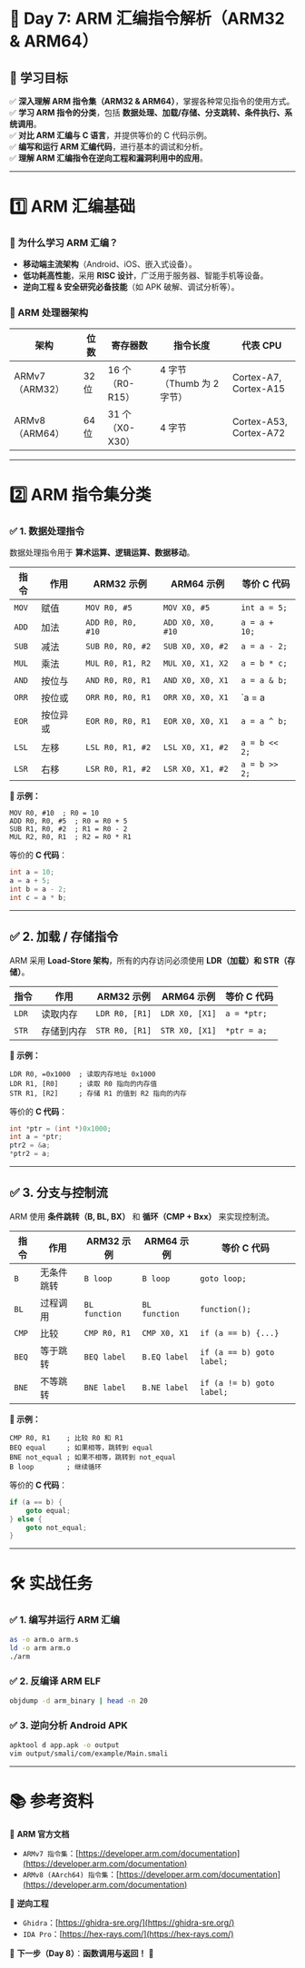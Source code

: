 # **📜 Day 7: ARM 汇编指令解析（ARM32 & ARM64）**

## **📌 学习目标**
✅ **深入理解 ARM 指令集（ARM32 & ARM64）**，掌握各种常见指令的使用方式。  
✅ **学习 ARM 指令的分类**，包括 **数据处理、加载/存储、分支跳转、条件执行、系统调用**。  
✅ **对比 ARM 汇编与 C 语言**，并提供等价的 C 代码示例。  
✅ **编写和运行 ARM 汇编代码**，进行基本的调试和分析。  
✅ **理解 ARM 汇编指令在逆向工程和漏洞利用中的应用**。

---

# **1️⃣ ARM 汇编基础**
### **🔹 为什么学习 ARM 汇编？**
- **移动端主流架构**（Android、iOS、嵌入式设备）。  
- **低功耗高性能**，采用 **RISC 设计**，广泛用于服务器、智能手机等设备。  
- **逆向工程 & 安全研究必备技能**（如 APK 破解、调试分析等）。  

### **🔹 ARM 处理器架构**
| **架构** | **位数** | **寄存器数** | **指令长度** | **代表 CPU** |
|---------|------|-------|----------|-----------|
| ARMv7（ARM32） | 32 位 | 16 个（R0-R15） | 4 字节（Thumb 为 2 字节） | Cortex-A7, Cortex-A15 |
| ARMv8（ARM64） | 64 位 | 31 个（X0-X30） | 4 字节 | Cortex-A53, Cortex-A72 |

---

# **2️⃣ ARM 指令集分类**
### **✅ 1. 数据处理指令**
数据处理指令用于 **算术运算、逻辑运算、数据移动**。

| **指令** | **作用** | **ARM32 示例** | **ARM64 示例** | **等价 C 代码** |
|--------|------|-------------|-------------|-------------|
| `MOV`  | 赋值 | `MOV R0, #5` | `MOV X0, #5` | `int a = 5;` |
| `ADD`  | 加法 | `ADD R0, R0, #10` | `ADD X0, X0, #10` | `a = a + 10;` |
| `SUB`  | 减法 | `SUB R0, R0, #2` | `SUB X0, X0, #2` | `a = a - 2;` |
| `MUL`  | 乘法 | `MUL R0, R1, R2` | `MUL X0, X1, X2` | `a = b * c;` |
| `AND`  | 按位与 | `AND R0, R0, R1` | `AND X0, X0, X1` | `a = a & b;` |
| `ORR`  | 按位或 | `ORR R0, R0, R1` | `ORR X0, X0, X1` | `a = a | b;` |
| `EOR`  | 按位异或 | `EOR R0, R0, R1` | `EOR X0, X0, X1` | `a = a ^ b;` |
| `LSL`  | 左移 | `LSL R0, R1, #2` | `LSL X0, X1, #2` | `a = b << 2;` |
| `LSR`  | 右移 | `LSR R0, R1, #2` | `LSR X0, X1, #2` | `a = b >> 2;` |

**🔹 示例：**
```assembly
MOV R0, #10  ; R0 = 10
ADD R0, R0, #5  ; R0 = R0 + 5
SUB R1, R0, #2  ; R1 = R0 - 2
MUL R2, R0, R1  ; R2 = R0 * R1
```

等价的 **C 代码**：
```c
int a = 10;
a = a + 5;
int b = a - 2;
int c = a * b;
```

---

## **✅ 2. 加载 / 存储指令**
ARM 采用 **Load-Store 架构**，所有的内存访问必须使用 **LDR（加载）和 STR（存储）**。

| **指令** | **作用** | **ARM32 示例** | **ARM64 示例** | **等价 C 代码** |
|--------|------|-------------|-------------|-------------|
| `LDR`  | 读取内存 | `LDR R0, [R1]` | `LDR X0, [X1]` | `a = *ptr;` |
| `STR`  | 存储到内存 | `STR R0, [R1]` | `STR X0, [X1]` | `*ptr = a;` |

**🔹 示例：**
```assembly
LDR R0, =0x1000  ; 读取内存地址 0x1000
LDR R1, [R0]     ; 读取 R0 指向的内存值
STR R1, [R2]     ; 存储 R1 的值到 R2 指向的内存
```

等价的 **C 代码**：
```c
int *ptr = (int *)0x1000;
int a = *ptr;
ptr2 = &a;
*ptr2 = a;
```

---

## **✅ 3. 分支与控制流**
ARM 使用 **条件跳转（B, BL, BX）** 和 **循环（CMP + Bxx）** 来实现控制流。

| **指令** | **作用** | **ARM32 示例** | **ARM64 示例** | **等价 C 代码** |
|--------|------|-------------|-------------|-------------|
| `B`    | 无条件跳转 | `B loop` | `B loop` | `goto loop;` |
| `BL`   | 过程调用 | `BL function` | `BL function` | `function();` |
| `CMP`  | 比较 | `CMP R0, R1` | `CMP X0, X1` | `if (a == b) {...}` |
| `BEQ`  | 等于跳转 | `BEQ label` | `B.EQ label` | `if (a == b) goto label;` |
| `BNE`  | 不等跳转 | `BNE label` | `B.NE label` | `if (a != b) goto label;` |

**🔹 示例：**
```assembly
CMP R0, R1    ; 比较 R0 和 R1
BEQ equal     ; 如果相等，跳转到 equal
BNE not_equal ; 如果不相等，跳转到 not_equal
B loop        ; 继续循环
```

等价的 **C 代码**：
```c
if (a == b) {
    goto equal;
} else {
    goto not_equal;
}
```

---

# **🛠 实战任务**
### **✅ 1. 编写并运行 ARM 汇编**
```bash
as -o arm.o arm.s
ld -o arm arm.o
./arm
```

### **✅ 2. 反编译 ARM ELF**
```bash
objdump -d arm_binary | head -n 20
```

### **✅ 3. 逆向分析 Android APK**
```bash
apktool d app.apk -o output
vim output/smali/com/example/Main.smali
```

---

# **📚 参考资料**
📌 **ARM 官方文档**
- `ARMv7 指令集`：[https://developer.arm.com/documentation](https://developer.arm.com/documentation)  
- `ARMv8 (AArch64) 指令集`：[https://developer.arm.com/documentation](https://developer.arm.com/documentation)  

📌 **逆向工程**
- `Ghidra`：[https://ghidra-sre.org/](https://ghidra-sre.org/)  
- `IDA Pro`：[https://hex-rays.com/](https://hex-rays.com/)  

🚀 **下一步（Day 8）**：**函数调用与返回！** 🎯